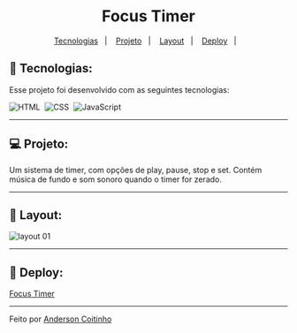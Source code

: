 <h1 align="center">Focus Timer</h1>

<p align="center">
  <a href="#-tecnologias">Tecnologias</a>&nbsp;&nbsp;&nbsp;|&nbsp;&nbsp;&nbsp;
  <a href="#-projeto">Projeto</a>&nbsp;&nbsp;&nbsp;|&nbsp;&nbsp;&nbsp;
  <a href="#-layout">Layout</a>&nbsp;&nbsp;&nbsp;|&nbsp;&nbsp;&nbsp;
  <a href="#-deploy">Deploy</a>&nbsp;&nbsp;&nbsp;|&nbsp;&nbsp;&nbsp;
</p>

## 🚀 Tecnologias:
Esse projeto foi desenvolvido com as seguintes tecnologias:

![HTML](https://img.shields.io/badge/-HTML-05122A?style=flat&logo=HTML5)&nbsp;
![CSS](https://img.shields.io/badge/-CSS-05122A?style=flat&logo=CSS3&logoColor=1572B6)&nbsp;
![JavaScript](https://img.shields.io/badge/-JavaScript-05122A?style=flat&logo=javascript)&nbsp;

<hr>

## 💻 Projeto:
Um sistema de timer, com opções de play, pause, stop e set. Contém música de fundo e som sonoro quando o timer for zerado.

<hr>

## 🔖 Layout:
![layout 01](https://user-images.githubusercontent.com/104800828/221923400-6b86a7eb-7d23-4ee5-837d-82389ee4f46f.PNG)

<hr>

## 🔖 Deploy:
<a href="https://focus-timer-xi.vercel.app/">Focus Timer</a>
<hr>
Feito por <a href="https://www.linkedin.com/in/anderson-coitinho/">Anderson Coitinho</a>
